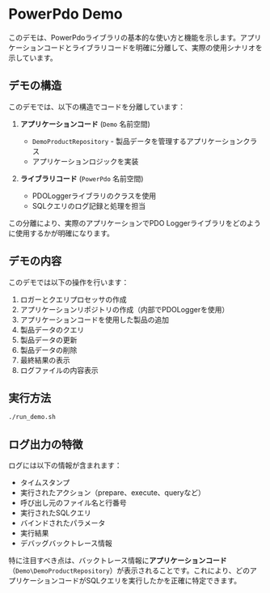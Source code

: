 # PowerPdo Demo

このデモは、PowerPdoライブラリの基本的な使い方と機能を示します。アプリケーションコードとライブラリコードを明確に分離して、実際の使用シナリオを示しています。

## デモの構造

このデモでは、以下の構造でコードを分離しています：

1. **アプリケーションコード** (`Demo` 名前空間)
   - `DemoProductRepository` - 製品データを管理するアプリケーションクラス
   - アプリケーションロジックを実装

2. **ライブラリコード** (`PowerPdo` 名前空間)
   - PDOLoggerライブラリのクラスを使用
   - SQLクエリのログ記録と処理を担当

この分離により、実際のアプリケーションでPDO Loggerライブラリをどのように使用するかが明確になります。

## デモの内容

このデモでは以下の操作を行います：

1. ロガーとクエリプロセッサの作成
2. アプリケーションリポジトリの作成（内部でPDOLoggerを使用）
3. アプリケーションコードを使用した製品の追加
4. 製品データのクエリ
5. 製品データの更新
6. 製品データの削除
7. 最終結果の表示
8. ログファイルの内容表示

## 実行方法

```bash
./run_demo.sh
```

## ログ出力の特徴

ログには以下の情報が含まれます：

- タイムスタンプ
- 実行されたアクション（prepare、execute、queryなど）
- 呼び出し元のファイル名と行番号
- 実行されたSQLクエリ
- バインドされたパラメータ
- 実行結果
- デバッグバックトレース情報

特に注目すべき点は、バックトレース情報に**アプリケーションコード**（`Demo\DemoProductRepository`）が表示されることです。これにより、どのアプリケーションコードがSQLクエリを実行したかを正確に特定できます。
